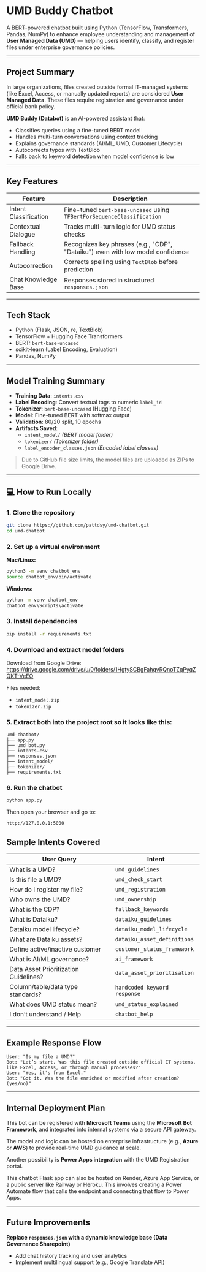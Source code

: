 

 
# UMD Buddy Chatbot

A BERT-powered chatbot built using Python (TensorFlow, Transformers, Pandas, NumPy) to enhance employee understanding and management of **User Managed Data (UMD)** — helping users identify, classify, and register files under enterprise governance policies.

---

## Project Summary

In large organizations, files created outside formal IT-managed systems (like Excel, Access, or manually updated reports) are considered **User Managed Data**. These files require registration and governance under official bank policy.

**UMD Buddy (Databot)** is an AI-powered assistant that:

- Classifies queries using a fine-tuned BERT model
- Handles multi-turn conversations using context tracking
- Explains governance standards (AI/ML, UMD, Customer Lifecycle)
- Autocorrects typos with TextBlob
- Falls back to keyword detection when model confidence is low

---

## Key Features

| Feature              | Description                                                                 |
|----------------------|-----------------------------------------------------------------------------|
| Intent Classification | Fine-tuned `bert-base-uncased` using `TFBertForSequenceClassification`     |
| Contextual Dialogue   | Tracks multi-turn logic for UMD status checks                              |
| Fallback Handling     | Recognizes key phrases (e.g., "CDP", "Dataiku") even with low model confidence |
| Autocorrection        | Corrects spelling using `TextBlob` before prediction                       |
| Chat Knowledge Base   | Responses stored in structured `responses.json`                            |

---

## Tech Stack

- Python (Flask, JSON, re, TextBlob)
- TensorFlow + Hugging Face Transformers
- BERT: `bert-base-uncased`
- scikit-learn (Label Encoding, Evaluation)
- Pandas, NumPy

---

## Model Training Summary

- **Training Data**: `intents.csv`
- **Label Encoding**: Convert textual tags to numeric `label_id`
- **Tokenizer**: `bert-base-uncased` (Hugging Face)
- **Model**: Fine-tuned BERT with softmax output
- **Validation**: 80/20 split, 10 epochs
- **Artifacts Saved**:
  - `intent_model/` *(BERT model folder)*  
  - `tokenizer/` *(Tokenizer folder)*  
  - `label_encoder_classes.json` *(Encoded label classes)*

> Due to GitHub file size limits, the model files are uploaded as ZIPs to Google Drive.

---

## 💻 How to Run Locally

### 1. Clone the repository

```bash
git clone https://github.com/pattdsy/umd-chatbot.git
cd umd-chatbot
```

### 2. Set up a virtual environment

**Mac/Linux:**

```bash
python3 -m venv chatbot_env
source chatbot_env/bin/activate
```

**Windows:**

```bash
python -m venv chatbot_env
chatbot_env\Scripts\activate
```

### 3. Install dependencies

```bash
pip install -r requirements.txt
```

### 4. Download and extract model folders

Download from Google Drive:  
https://drive.google.com/drive/u/0/folders/1HgtySCBgFahqvRQnoTZqPyqZQKT-VeEO

Files needed:
- `intent_model.zip`
- `tokenizer.zip`

### 5. Extract both into the project root so it looks like this:

```
umd-chatbot/
├── app.py
├── umd_bot.py
├── intents.csv
├── responses.json
├── intent_model/
├── tokenizer/
├── requirements.txt
```

### 6. Run the chatbot

```bash
python app.py
```

Then open your browser and go to:

```
http://127.0.0.1:5000
```

## Sample Intents Covered

| User Query                             | Intent                      |
|----------------------------------------|-----------------------------|
| What is a UMD?                         | `umd_guidelines`            |
| Is this file a UMD?                    | `umd_check_start`           |
| How do I register my file?             | `umd_registration`          |
| Who owns the UMD?                      | `umd_ownership`             |
| What is the CDP?                       | `fallback_keywords`         |
| What is Dataiku?                       | `dataiku_guidelines`        |
| Dataiku model lifecycle?               | `dataiku_model_lifecycle`   |
| What are Dataiku assets?               | `dataiku_asset_definitions` |
| Define active/inactive customer        | `customer_status_framework` |
| What is AI/ML governance?              | `ai_framework`              |
| Data Asset Prioritization Guidelines?  | `data_asset_prioritisation` |
| Column/table/data type standards?      | `hardcoded keyword response`|
| What does UMD status mean?             | `umd_status_explained`      |
| I don’t understand / Help              | `chatbot_help`              |

---

## Example Response Flow

```text
User: "Is my file a UMD?"  
Bot: "Let’s start. Was this file created outside official IT systems, like Excel, Access, or through manual processes?"  
User: "Yes, it's from Excel."  
Bot: "Got it. Was the file enriched or modified after creation? (yes/no)"
```

---

## Internal Deployment Plan

This bot can be registered with **Microsoft Teams** using the **Microsoft Bot Framework**, and integrated into internal systems via a secure API gateway.

The model and logic can be hosted on enterprise infrastructure (e.g., **Azure** or **AWS**) to provide real-time UMD guidance at scale.

Another possibility is **Power Apps integration** with the UMD Registration portal.

This chatbot Flask app can also be hosted on Render, Azure App Service, or a public server like Railway or Heroku. This involves creating a Power Automate flow that calls the endpoint and connecting that flow to Power Apps.

---

## Future Improvements

**Replace `responses.json` with a dynamic knowledge base (Data Governance Sharepoint)**
- Add chat history tracking and user analytics
- Implement multilingual support (e.g., Google Translate API)
